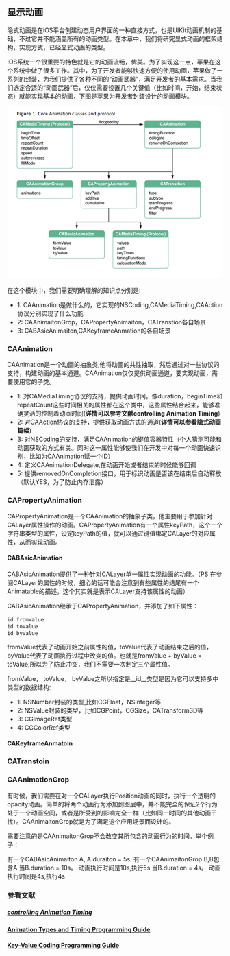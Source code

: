 ## 显示动画


隐式动画是在iOS平台创建动态用户界面的一种直接方式，也是UIKit动画机制的基础，不过它并不能涵盖所有的动画类型。在本章中，我们将研究显式动画的框架结构，实现方式，已经显式动画的类型。

IOS系统一个很重要的特色就是它的动画流畅，优美。为了实现这一点，苹果在这个系统中做了很多工作。其中，为了开发者能够快速方便的使用动画，苹果做了一系列的封装，为我们提供了各种不同的“动画武器”，满足开发者的基本需求。当我们选定合适的“动画武器”后，仅仅需要设置几个关键值（比如时间，开始，结束状态）就能实现基本的动画，下图是苹果为开发者封装设计的动画模块。

![CAAniamtion](https://github.com/Ambtion/ambtion.github.io/blob/master/imageSource/CoreAnimaiton/CoreAnimation/CAAnimaiton_Frameworlk.png?raw=ture)

在这个模块中，我们需要明确理解的知识点分别是:

* 1: CAAnimation是做什么的，它实现的NSCoding,CAMediaTiming,CAAction协议分别实现了什么功能
* 2: CAAnimaitonGrop，CAPropertyAnimaiton，CATranstion各自场景
* 3: CABAsicAnimaiton,CAKeyframeAnmation的各自场景

### CAAnimation

CAAnimation是一个动画的抽象类,他将动画的共性抽取，然后通过对一些协议的支持，构建动画的基本通道。CAAnimation仅仅提供动画通道，要实现动画，需要使用它的子类。

* 1: 对CAMediaTiming协议的支持，提供动画时间。像duration，beginTime和repeatCount这些时间相关的属性都在这个类中，这些属性结合起来，能够准确灵活的控制着动画时间(__详情可以参考文献controlling Animation Timing__)
* 2: 对CAAction协议的支持，提供获取动画方式的通道(__详情可以参看隐式动画篇幅__)
* 3: 对NSCoding的支持，满足CAAnimation的键值容器特性（个人猜测可能和动画获取的方式有关。同时这一属性能够使我们在开发中对每一个动画快速识别，比如为CAAnimation赋一个ID）
* 4: 定义CAAnimationDelegate,在动画开始或者结束的时候能够回调
* 5: 提供removedOnCompletion接口，用于标识动画是否该在结束后自动释放（默认YES，为了防止内存泄露）

		
###  CAPropertyAnimation

CAPropertyAnimation是一个CAAnimation的抽象子类，他主要用于参加针对CALayer属性操作的动画。CAPropertyAnimation有一个属性keyPath，这个一个字符串类型的属性，设定keyPath的值，就可以通过键值绑定CALayer的对应属性，从而实现动画。

####  CABAsicAnimation

CABAsicAnimation提供了一种针对CALayer单一属性实现动画的功能。（PS:在参阅CALayer的属性的时候，细心的话可能会注意到有些属性的结尾有一个Animatable的描述，这个其实就是表示CALayer支持该属性的动画）

CABAsicAnimation继承于CAPropertyAnimation，并添加了如下属性：
	
	id fromValue 
	id toValue 
	id byValue

fromValue代表了动画开始之前属性的值，toValue代表了动画结束之后的值，byValue代表了动画执行过程中改变的值。也就是fromValue +  byValue = toValue;所以为了防止冲突，我们不需要一次制定三个属性值。

fromValue， toValue， byValue之所以指定是__id__类型是因为它可以支持多中类型的数据结构:

* 1: NSNumber封装的类型,比如CGFloat，NSInteger等
* 2: NSValue封装的类型，比如CGPoint，CGSize，CATransform3D等
* 3: CGImageRef类型
* 4: CGColorRef类型
	
####  CAKeyframeAnmatoin


###  CATranstoin


###  CAAnimationGrop

有时候，我们需要在对一个CALayer执行Position动画的同时，执行一个透明的opacity动画。简单的将两个动画行为添加到图层中，并不能完全的保证2个行为处于一个动画空间，或者是所受到的影响完全一样（比如同一时间的其他动画干扰）。CAAnimaitonGrop就是为了满足这个应用场景而设计的。

需要注意的是CAAnimaitonGrop不会改变其所包含的动画行为的时间。举个例子：

有一个CABAsicAnimaiton A, A.duraiton = 5s. 
有一个CAAnimaitonGrop B,B包含A
当B.duration = 10s。 动画执行时间是10s,执行5s
当B.duration = 4s。  动画执行时间是4s,执行4s

### 参看文献

##### [controlling Animation Timing](http://ronnqvi.st/controlling-animation-timing/)

#### [Animation Types and Timing Programming Guide](https://developer.apple.com/library/prerelease/mac/documentation/Cocoa/Conceptual/Animation_Types_Timing/Introduction/Introduction.html)

#### [Key-Value Coding Programming Guide](https://developer.apple.com/library/prerelease/ios/documentation/Cocoa/Conceptual/KeyValueCoding/Articles/KeyValueCoding.html)


